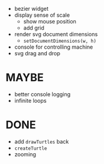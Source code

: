 

- bezier widget
- display sense of scale
  - show mouse position
  - add grid
- render svg document dimensions
  - `setDocumentDimensions(w, h)`
- console for controlling machine
- svg drag and drop

# MAYBE
- better console logging
- infinite loops

# DONE
- add `drawTurtles` back
- `createTurtle`
- zooming